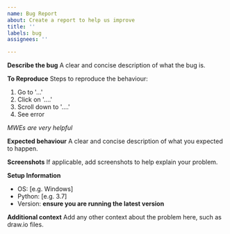 ```yaml
---
name: Bug Report
about: Create a report to help us improve
title: ''
labels: bug
assignees: ''

---
```


**Describe the bug**
A clear and concise description of what the bug is.

**To Reproduce**
Steps to reproduce the behaviour:
1. Go to '...'
2. Click on '....'
3. Scroll down to '....'
4. See error

*MWEs are very helpful*

**Expected behaviour**
A clear and concise description of what you expected to happen.

**Screenshots**
If applicable, add screenshots to help explain your problem.

**Setup Information**
 - OS: [e.g. Windows]
 - Python: [e.g. 3.7]
 - Version: **ensure you are running the latest version**

**Additional context**
Add any other context about the problem here, such as draw.io files.
